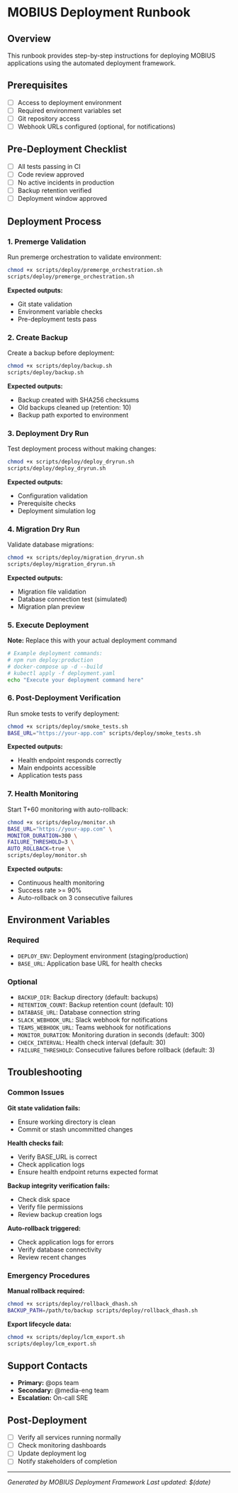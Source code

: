 # MOBIUS Deployment Runbook

## Overview

This runbook provides step-by-step instructions for deploying MOBIUS applications using the automated deployment framework.

## Prerequisites

- [ ] Access to deployment environment
- [ ] Required environment variables set
- [ ] Git repository access
- [ ] Webhook URLs configured (optional, for notifications)

## Pre-Deployment Checklist

- [ ] All tests passing in CI
- [ ] Code review approved
- [ ] No active incidents in production
- [ ] Backup retention verified
- [ ] Deployment window approved

## Deployment Process

### 1. Premerge Validation

Run premerge orchestration to validate environment:

```bash
chmod +x scripts/deploy/premerge_orchestration.sh
scripts/deploy/premerge_orchestration.sh
```

**Expected outputs:**
- Git state validation
- Environment variable checks
- Pre-deployment tests pass

### 2. Create Backup

Create a backup before deployment:

```bash
chmod +x scripts/deploy/backup.sh
scripts/deploy/backup.sh
```

**Expected outputs:**
- Backup created with SHA256 checksums
- Old backups cleaned up (retention: 10)
- Backup path exported to environment

### 3. Deployment Dry Run

Test deployment process without making changes:

```bash
chmod +x scripts/deploy/deploy_dryrun.sh
scripts/deploy/deploy_dryrun.sh
```

**Expected outputs:**
- Configuration validation
- Prerequisite checks
- Deployment simulation log

### 4. Migration Dry Run

Validate database migrations:

```bash
chmod +x scripts/deploy/migration_dryrun.sh
scripts/deploy/migration_dryrun.sh
```

**Expected outputs:**
- Migration file validation
- Database connection test (simulated)
- Migration plan preview

### 5. Execute Deployment

**Note:** Replace this with your actual deployment command

```bash
# Example deployment commands:
# npm run deploy:production
# docker-compose up -d --build
# kubectl apply -f deployment.yaml
echo "Execute your deployment command here"
```

### 6. Post-Deployment Verification

Run smoke tests to verify deployment:

```bash
chmod +x scripts/deploy/smoke_tests.sh
BASE_URL="https://your-app.com" scripts/deploy/smoke_tests.sh
```

**Expected outputs:**
- Health endpoint responds correctly
- Main endpoints accessible
- Application tests pass

### 7. Health Monitoring

Start T+60 monitoring with auto-rollback:

```bash
chmod +x scripts/deploy/monitor.sh
BASE_URL="https://your-app.com" \
MONITOR_DURATION=300 \
FAILURE_THRESHOLD=3 \
AUTO_ROLLBACK=true \
scripts/deploy/monitor.sh
```

**Expected outputs:**
- Continuous health monitoring
- Success rate >= 90%
- Auto-rollback on 3 consecutive failures

## Environment Variables

### Required
- `DEPLOY_ENV`: Deployment environment (staging/production)
- `BASE_URL`: Application base URL for health checks

### Optional
- `BACKUP_DIR`: Backup directory (default: backups)
- `RETENTION_COUNT`: Backup retention count (default: 10)
- `DATABASE_URL`: Database connection string
- `SLACK_WEBHOOK_URL`: Slack webhook for notifications
- `TEAMS_WEBHOOK_URL`: Teams webhook for notifications
- `MONITOR_DURATION`: Monitoring duration in seconds (default: 300)
- `CHECK_INTERVAL`: Health check interval (default: 30)
- `FAILURE_THRESHOLD`: Consecutive failures before rollback (default: 3)

## Troubleshooting

### Common Issues

**Git state validation fails:**
- Ensure working directory is clean
- Commit or stash uncommitted changes

**Health checks fail:**
- Verify BASE_URL is correct
- Check application logs
- Ensure health endpoint returns expected format

**Backup integrity verification fails:**
- Check disk space
- Verify file permissions
- Review backup creation logs

**Auto-rollback triggered:**
- Check application logs for errors
- Verify database connectivity
- Review recent changes

### Emergency Procedures

**Manual rollback required:**
```bash
chmod +x scripts/deploy/rollback_dhash.sh
BACKUP_PATH=/path/to/backup scripts/deploy/rollback_dhash.sh
```

**Export lifecycle data:**
```bash
chmod +x scripts/deploy/lcm_export.sh
scripts/deploy/lcm_export.sh
```

## Support Contacts

- **Primary:** @ops team
- **Secondary:** @media-eng team
- **Escalation:** On-call SRE

## Post-Deployment

- [ ] Verify all services running normally
- [ ] Check monitoring dashboards
- [ ] Update deployment log
- [ ] Notify stakeholders of completion

---

*Generated by MOBIUS Deployment Framework*
*Last updated: $(date)*
